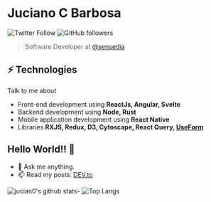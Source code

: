 # Juciano C Barbosa
![Twitter Follow](https://img.shields.io/twitter/follow/juciano_barbosa?label=Fallow%20jucian0&style=social) ![GitHub followers](https://img.shields.io/github/followers/jucian0?style=social)

> Software Developer at [@sensedia](https://github.com/Sensedia)

## ⚡ Technologies
Talk to me about
- Front-end development using **ReactJs, Angular, Svelte**
- Backend development using **Node, Rust**
- Mobile application development using **React Native**
- Libraries **RXJS, Redux, D3, Cytoscape, React Query, [UseForm](https://github.com/use-form)**

## Hello World!!  🤔
- 💬 Ask me anything.
- 📫 Read my posts: [DEV.to](https://dev.to/jucian0)

![jucian0's github stats](https://github-readme-stats.vercel.app/api?username=jucian0&show_icons=true&theme=tokyonight)- ![Top Langs](https://github-readme-stats.vercel.app/api/top-langs/?username=jucian0&show_icons=true&theme=tokyonight)
